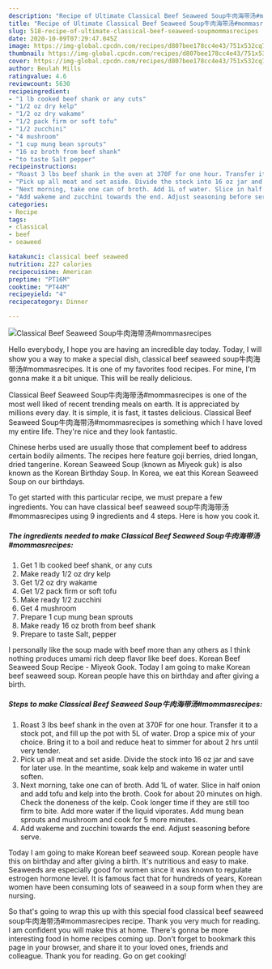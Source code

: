 ```yaml
---
description: "Recipe of Ultimate Classical Beef Seaweed Soup牛肉海带汤#mommasrecipes"
title: "Recipe of Ultimate Classical Beef Seaweed Soup牛肉海带汤#mommasrecipes"
slug: 518-recipe-of-ultimate-classical-beef-seaweed-soupmommasrecipes
date: 2020-10-09T07:29:47.045Z
image: https://img-global.cpcdn.com/recipes/d807bee178cc4e43/751x532cq70/classical-beef-seaweed-soup牛肉海带汤mommasrecipes-recipe-main-photo.jpg
thumbnail: https://img-global.cpcdn.com/recipes/d807bee178cc4e43/751x532cq70/classical-beef-seaweed-soup牛肉海带汤mommasrecipes-recipe-main-photo.jpg
cover: https://img-global.cpcdn.com/recipes/d807bee178cc4e43/751x532cq70/classical-beef-seaweed-soup牛肉海带汤mommasrecipes-recipe-main-photo.jpg
author: Beulah Mills
ratingvalue: 4.6
reviewcount: 5630
recipeingredient:
- "1 lb cooked beef shank or any cuts"
- "1/2 oz dry kelp"
- "1/2 oz dry wakame"
- "1/2 pack firm or soft tofu"
- "1/2 zucchini"
- "4 mushroom"
- "1 cup mung bean sprouts"
- "16 oz broth from beef shank"
- "to taste Salt pepper"
recipeinstructions:
- "Roast 3 lbs beef shank in the oven at 370F for one hour. Transfer it to a stock pot, and fill up the pot with 5L of water. Drop a spice mix of your choice. Bring it to a boil and reduce heat to simmer for about 2 hrs until very tender."
- "Pick up all meat and set aside. Divide the stock into 16 oz jar and save for later use. In the meantime, soak kelp and wakeme in water until soften."
- "Next morning, take one can of broth. Add 1L of water. Slice in half onion and add tofu and kelp into the broth. Cook for about 20 minutes on high. Check the doneness of the kelp. Cook longer time if they are still too firm to bite. Add more water if the liquid viporates. Add mung bean sprouts and mushroom and cook for 5 more minutes."
- "Add wakeme and zucchini towards the end. Adjust seasoning before serve."
categories:
- Recipe
tags:
- classical
- beef
- seaweed

katakunci: classical beef seaweed 
nutrition: 227 calories
recipecuisine: American
preptime: "PT16M"
cooktime: "PT44M"
recipeyield: "4"
recipecategory: Dinner

---
```



![Classical Beef Seaweed Soup牛肉海带汤#mommasrecipes](https://img-global.cpcdn.com/recipes/d807bee178cc4e43/751x532cq70/classical-beef-seaweed-soup牛肉海带汤mommasrecipes-recipe-main-photo.jpg)

Hello everybody, I hope you are having an incredible day today. Today, I will show you a way to make a special dish, classical beef seaweed soup牛肉海带汤#mommasrecipes. It is one of my favorites food recipes. For mine, I'm gonna make it a bit unique. This will be really delicious.

Classical Beef Seaweed Soup牛肉海带汤#mommasrecipes is one of the most well liked of recent trending meals on earth. It is appreciated by millions every day. It is simple, it is fast, it tastes delicious. Classical Beef Seaweed Soup牛肉海带汤#mommasrecipes is something which I have loved my entire life. They're nice and they look fantastic.

Chinese herbs used are usually those that complement beef to address certain bodily ailments. The recipes here feature goji berries, dried longan, dried tangerine. Korean Seaweed Soup (known as Miyeok guk) is also known as the Korean Birthday Soup. In Korea, we eat this Korean Seaweed Soup on our birthdays.


To get started with this particular recipe, we must prepare a few ingredients. You can have classical beef seaweed soup牛肉海带汤#mommasrecipes using 9 ingredients and 4 steps. Here is how you cook it.

<!--inarticleads1-->

##### The ingredients needed to make Classical Beef Seaweed Soup牛肉海带汤#mommasrecipes:

1. Get 1 lb cooked beef shank, or any cuts
1. Make ready 1/2 oz dry kelp
1. Get 1/2 oz dry wakame
1. Get 1/2 pack firm or soft tofu
1. Make ready 1/2 zucchini
1. Get 4 mushroom
1. Prepare 1 cup mung bean sprouts
1. Make ready 16 oz broth from beef shank
1. Prepare to taste Salt, pepper


I personally like the soup made with beef more than any others as I think nothing produces umami rich deep flavor like beef does. Korean Beef Seaweed Soup Recipe - Miyeok Gook. Today I am going to make Korean beef seaweed soup. Korean people have this on birthday and after giving a birth. 

<!--inarticleads2-->

##### Steps to make Classical Beef Seaweed Soup牛肉海带汤#mommasrecipes:

1. Roast 3 lbs beef shank in the oven at 370F for one hour. Transfer it to a stock pot, and fill up the pot with 5L of water. Drop a spice mix of your choice. Bring it to a boil and reduce heat to simmer for about 2 hrs until very tender.
1. Pick up all meat and set aside. Divide the stock into 16 oz jar and save for later use. In the meantime, soak kelp and wakeme in water until soften.
1. Next morning, take one can of broth. Add 1L of water. Slice in half onion and add tofu and kelp into the broth. Cook for about 20 minutes on high. Check the doneness of the kelp. Cook longer time if they are still too firm to bite. Add more water if the liquid viporates. Add mung bean sprouts and mushroom and cook for 5 more minutes.
1. Add wakeme and zucchini towards the end. Adjust seasoning before serve.


Today I am going to make Korean beef seaweed soup. Korean people have this on birthday and after giving a birth. It&#39;s nutritious and easy to make. Seaweeds are especially good for women since it was known to regulate estrogen hormone level. It is famous fact that for hundreds of years, Korean women have been consuming lots of seaweed in a soup form when they are nursing. 

So that's going to wrap this up with this special food classical beef seaweed soup牛肉海带汤#mommasrecipes recipe. Thank you very much for reading. I am confident you will make this at home. There's gonna be more interesting food in home recipes coming up. Don't forget to bookmark this page in your browser, and share it to your loved ones, friends and colleague. Thank you for reading. Go on get cooking!
